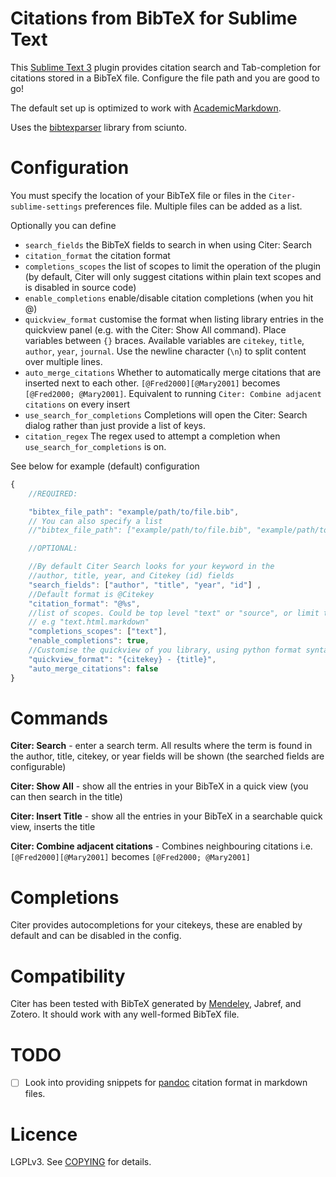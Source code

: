 # Citations from BibTeX for Sublime Text

This [Sublime Text 3](https://www.sublimetext.com/3) plugin provides citation search and Tab-completion for citations stored in a BibTeX file. Configure the file path and you are good to go!

The default set up is optimized to work with [AcademicMarkdown](https://github.com/mangecoeur/AcademicMarkdown).

Uses the [bibtexparser](https://github.com/sciunto/python-bibtexparser) library from sciunto.

# Configuration

You must specify the location of your BibTeX file or files in the `Citer-sublime-settings` preferences file. Multiple files can be added as a list.

Optionally you can define 
- `search_fields` the BibTeX fields to search in when using Citer: Search
- `citation_format` the citation format
- `completions_scopes` the list of scopes to limit the operation of the plugin (by default, Citer will only suggest citations within plain text scopes and is disabled in source code)
- `enable_completions` enable/disable citation completions (when you hit @)
- `quickview_format` customise the format when listing library entries in the quickview panel (e.g. with the Citer: Show All command). Place variables between `{}` braces. Available variables are `citekey`, `title`, `author`, `year`, `journal`. Use the newline character (`\n`) to split content over multiple lines.
- `auto_merge_citations` Whether to automatically merge citations that are inserted next to each other. `[@Fred2000][@Mary2001]` becomes `[@Fred2000; @Mary2001]`. Equivalent to running `Citer: Combine adjacent citations` on every insert
- `use_search_for_completions` Completions will open the Citer: Search dialog rather than just provide a list of keys.
- `citation_regex` The regex used to attempt a completion when `use_search_for_completions` is on.

See below for example (default) configuration


```js
{
    //REQUIRED:

    "bibtex_file_path": "example/path/to/file.bib",
    // You can also specify a list
    //"bibtex_file_path": ["example/path/to/file.bib", "example/path/to/fileTwo.bib"],

    //OPTIONAL:

    //By default Citer Search looks for your keyword in the 
    //author, title, year, and Citekey (id) fields
    "search_fields": ["author", "title", "year", "id"] ,
    //Default format is @Citekey
    "citation_format": "@%s",
    //list of scopes. Could be top level "text" or "source", or limit to
    // e.g "text.html.markdown"
    "completions_scopes": ["text"],
    "enable_completions": true,
    //Customise the quickview of you library, using python format syntax
    "quickview_format": "{citekey} - {title}",
    "auto_merge_citations": false
}
```


# Commands

**Citer: Search** - enter a search term. All results where the term is found in the author, title, citekey, or year fields will be shown (the searched fields are configurable)

**Citer: Show All** - show all the entries in your BibTeX in a quick view (you can then search in the title)

**Citer: Insert Title** - show all the entries in your BibTeX in a searchable quick view, inserts the title

**Citer: Combine adjacent citations** - Combines neighbouring citations i.e. `[@Fred2000][@Mary2001]` becomes `[@Fred2000; @Mary2001]`


# Completions

Citer provides autocompletions for your citekeys, these are enabled by default and can be disabled in the config.

# Compatibility

Citer has been tested with BibTeX generated by [Mendeley](https://www.mendeley.com/), Jabref, and Zotero. It should work with any well-formed BibTeX file.

# TODO

- [ ] Look into providing snippets for [pandoc](http://pandoc.org/index.html) citation format in markdown files.

# Licence

LGPLv3. See [COPYING](https://github.com/mangecoeur/Citer/blob/master/COPYING) for details.
